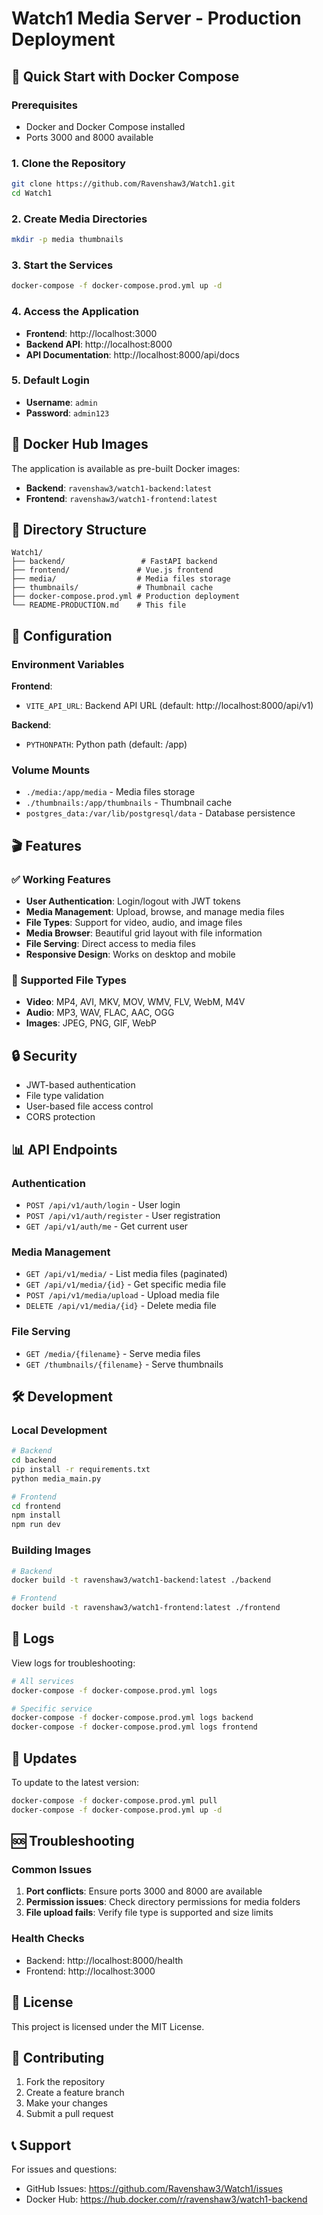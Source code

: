 # Watch1 Media Server - Production Deployment

## 🚀 Quick Start with Docker Compose

### Prerequisites
- Docker and Docker Compose installed
- Ports 3000 and 8000 available

### 1. Clone the Repository
```bash
git clone https://github.com/Ravenshaw3/Watch1.git
cd Watch1
```

### 2. Create Media Directories
```bash
mkdir -p media thumbnails
```

### 3. Start the Services
```bash
docker-compose -f docker-compose.prod.yml up -d
```

### 4. Access the Application
- **Frontend**: http://localhost:3000
- **Backend API**: http://localhost:8000
- **API Documentation**: http://localhost:8000/api/docs

### 5. Default Login
- **Username**: `admin`
- **Password**: `admin123`

## 🐳 Docker Hub Images

The application is available as pre-built Docker images:

- **Backend**: `ravenshaw3/watch1-backend:latest`
- **Frontend**: `ravenshaw3/watch1-frontend:latest`

## 📁 Directory Structure

```
Watch1/
├── backend/                 # FastAPI backend
├── frontend/               # Vue.js frontend
├── media/                  # Media files storage
├── thumbnails/             # Thumbnail cache
├── docker-compose.prod.yml # Production deployment
└── README-PRODUCTION.md    # This file
```

## 🔧 Configuration

### Environment Variables

**Frontend**:
- `VITE_API_URL`: Backend API URL (default: http://localhost:8000/api/v1)

**Backend**:
- `PYTHONPATH`: Python path (default: /app)

### Volume Mounts

- `./media:/app/media` - Media files storage
- `./thumbnails:/app/thumbnails` - Thumbnail cache
- `postgres_data:/var/lib/postgresql/data` - Database persistence

## 🎬 Features

### ✅ Working Features
- **User Authentication**: Login/logout with JWT tokens
- **Media Management**: Upload, browse, and manage media files
- **File Types**: Support for video, audio, and image files
- **Media Browser**: Beautiful grid layout with file information
- **File Serving**: Direct access to media files
- **Responsive Design**: Works on desktop and mobile

### 📱 Supported File Types
- **Video**: MP4, AVI, MKV, MOV, WMV, FLV, WebM, M4V
- **Audio**: MP3, WAV, FLAC, AAC, OGG
- **Images**: JPEG, PNG, GIF, WebP

## 🔒 Security

- JWT-based authentication
- File type validation
- User-based file access control
- CORS protection

## 📊 API Endpoints

### Authentication
- `POST /api/v1/auth/login` - User login
- `POST /api/v1/auth/register` - User registration
- `GET /api/v1/auth/me` - Get current user

### Media Management
- `GET /api/v1/media/` - List media files (paginated)
- `GET /api/v1/media/{id}` - Get specific media file
- `POST /api/v1/media/upload` - Upload media file
- `DELETE /api/v1/media/{id}` - Delete media file

### File Serving
- `GET /media/{filename}` - Serve media files
- `GET /thumbnails/{filename}` - Serve thumbnails

## 🛠️ Development

### Local Development
```bash
# Backend
cd backend
pip install -r requirements.txt
python media_main.py

# Frontend
cd frontend
npm install
npm run dev
```

### Building Images
```bash
# Backend
docker build -t ravenshaw3/watch1-backend:latest ./backend

# Frontend
docker build -t ravenshaw3/watch1-frontend:latest ./frontend
```

## 📝 Logs

View logs for troubleshooting:
```bash
# All services
docker-compose -f docker-compose.prod.yml logs

# Specific service
docker-compose -f docker-compose.prod.yml logs backend
docker-compose -f docker-compose.prod.yml logs frontend
```

## 🔄 Updates

To update to the latest version:
```bash
docker-compose -f docker-compose.prod.yml pull
docker-compose -f docker-compose.prod.yml up -d
```

## 🆘 Troubleshooting

### Common Issues

1. **Port conflicts**: Ensure ports 3000 and 8000 are available
2. **Permission issues**: Check directory permissions for media folders
3. **File upload fails**: Verify file type is supported and size limits

### Health Checks
- Backend: http://localhost:8000/health
- Frontend: http://localhost:3000

## 📄 License

This project is licensed under the MIT License.

## 🤝 Contributing

1. Fork the repository
2. Create a feature branch
3. Make your changes
4. Submit a pull request

## 📞 Support

For issues and questions:
- GitHub Issues: https://github.com/Ravenshaw3/Watch1/issues
- Docker Hub: https://hub.docker.com/r/ravenshaw3/watch1-backend
